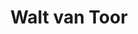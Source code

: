 ---
title: 'Walt van Toor'
description: 'Walt van Toor is doemdenker, onheilsprofeet, zwartkijker. Tevens filosoof.'
keyword: Filosoof
pseudonym: true
image: avatar.webp
---